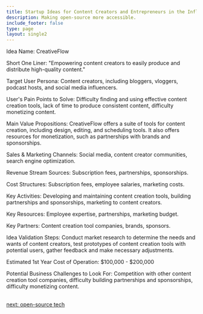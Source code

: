 ```yaml
---
title: Startup Ideas for Content Creators and Entrepreneurs in the Influencer  Industry
description: Making open-source more accessible.
include_footer: false
type: page
layout: single2
---
```


<p>
Idea Name: CreativeFlow

Short One Liner: "Empowering content creators to easily produce and distribute high-quality content."

Target User Persona: Content creators, including bloggers, vloggers, podcast hosts, and social media influencers.

User's Pain Points to Solve: Difficulty finding and using effective content creation tools, lack of time to produce consistent content, difficulty monetizing content.

Main Value Propositions: CreativeFlow offers a suite of tools for content creation, including design, editing, and scheduling tools. It also offers resources for monetization, such as partnerships with brands and sponsorships.

Sales & Marketing Channels: Social media, content creator communities, search engine optimization.

Revenue Stream Sources: Subscription fees, partnerships, sponsorships.

Cost Structures: Subscription fees, employee salaries, marketing costs.

Key Activities: Developing and maintaining content creation tools, building partnerships and sponsorships, marketing to content creators.

Key Resources: Employee expertise, partnerships, marketing budget.

Key Partners: Content creation tool companies, brands, sponsors.

Idea Validation Steps: Conduct market research to determine the needs and wants of content creators, test prototypes of content creation tools with potential users, gather feedback and make necessary adjustments.

Estimated 1st Year Cost of Operation: $100,000 - $200,000

Potential Business Challenges to Look For: Competition with other content creation tool companies, difficulty building partnerships and sponsorships, difficulty monetizing content.

<br>
<a href="https://workdojos.com/contentcreators/tech">next: open-source tech</a>
</p>
